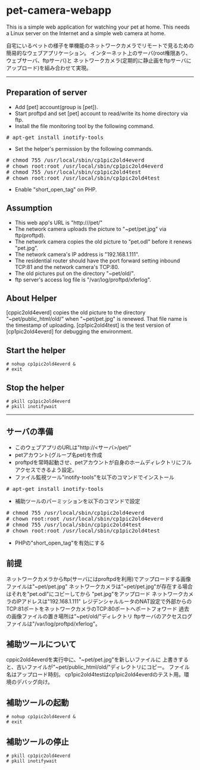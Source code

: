 # pet-camera-webapp
This is a simple web application for watching your pet at home.
This needs a Linux server on the Internet and a simple web camera at home.

自宅にいるペットの様子を単機能のネットワークカメラでリモートで見るための簡易的なウェブアプリケーション。
インターネット上のサーバ(root権限あり、ウェブサーバ、ftpサーバ)と
ネットワークカメラ(定期的に静止画をftpサーバにアップロード)を組み合わせて実現。

---

## Preparation of server
- Add [pet] account(group is [pet]).
- Start proftpd and set [pet] account to read/write its home directory via ftp.
- Install the file monitoring tool by the following command.
<pre>
# apt-get install inotify-tools
</pre>
- Set the helper's permission by the following commands.
<pre>
# chmod 755 /usr/local/sbin/cp1pic2old4everd
# chown root:root /usr/local/sbin/cp1pic2old4everd
# chmod 755 /usr/local/sbin/cp1pic2old4test
# chown root:root /usr/local/sbin/cp1pic2old4test
</pre>
- Enable "short_open_tag" on PHP.

## Assumption
- This web app's URL is "http://<server>/pet/"
- The network camera uploads the picture to "~pet/pet.jpg" via ftp(proftpd).
- The network camera copies the old picture to "pet.odl" before it renews "pet.jpg".
- The network camera's IP address is "192.168.1.111".
- The residential router should have the port forward setting inbound TCP:81 and the network camera's TCP:80.
- The old pictures put on the directory "~pet/old/".
- ftp server's access log file is "/var/log/proftpd/xferlog".

## About Helper
[cppic2old4everd] copies the old picture to the directory "~pet/public_html/old/"
when "~pet/pet.jpg" is renewed.
That file name is the timestamp of uploading.
[cp1pic2old4test] is the test version of [cp1pic2old4everd] for debugging the environment.

## Start the helper
    # nohup cp1pic2old4everd &
    # exit

## Stop the helper
    # pkill cp1pic2old4everd
    # pkill inotifywait

---

## サーバの準備
- このウェブアプリのURLは"http://<サーバ>/pet/"
- petアカウント(グループ名pet)を作成
- proftpdを常時起動させ、petアカウントが自身のホームディレクトリにフルアクセスできるよう設定。
- ファイル監視ツール"inotify-tools"を以下のコマンドでインストール
<pre>
# apt-get install inotify-tools
</pre>
- 補助ツールのパーミッションを以下のコマンドで設定
<pre>
# chmod 755 /usr/local/sbin/cp1pic2old4everd
# chown root:root /usr/local/sbin/cp1pic2old4everd
# chmod 755 /usr/local/sbin/cp1pic2old4test
# chown root:root /usr/local/sbin/cp1pic2old4test
</pre>
- PHPの"short_open_tag"を有効にする

## 前提
ネットワークカメラからftp(サーバにはproftpdを利用)でアップロードする画像ファイルは"~pet/pet.jpg"
ネットワークカメラは"~pet/pet.jpg"が存在する場合はそれを"pet.odl"にコピーしてから
"pet.jpg"をアップロード
ネットワークカメラのIPアドレスは"192.168.1.111"
レジデンシャルルータのNAT設定で外部からのTCP:81ポートをネットワークカメラのTCP:80ポートへポートフォワード
過去の画像ファイルの置き場所は"~pet/old/"ディレクトリ
ftpサーバのアクセスログファイルは"/var/log/proftpd/xferlog"。

## 補助ツールについて
cppic2old4everdを実行中に、"~pet/pet.jpg"を新しいファイルに
上書きすると、古いファイルが"~pet/public_html/old/"ディレクトリにコピー。
ファイル名はアップロード時刻。
cp1pic2old4testはcp1pic2old4everdのテスト用。環境のデバッグ向け。

## 補助ツールの起動
    # nohup cp1pic2old4everd &
    # exit

## 補助ツールの停止
    # pkill cp1pic2old4everd
    # pkill inotifywait

